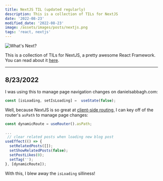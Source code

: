```yaml
---
title: NextJS TIL (updated regularly)
description: This is a collection of TILs for NextJS
date: '2022-08-23'
modified_date: '2022-08-23'
image: /assets/images/posts/nextjs.png
tags: 'react, nextjs'
---
```


![What's Next?](/assets/images/posts/nextjs.png)

This is a collection of TILs for NextJS, a pretty awesome React Framework. You can read about it [here](https://nextjs.org/).

-------
## 8/23/2022

I was using this to manage page navigation changes on danielsabbagh.com: 

```typescript
const [isLoading, setIsLoading] =  useState(false); 
```

Well, because NextJS is so great at [client-side routing](https://nextjs.org/docs/api-reference/next/router#router-object), I can key off of the router's `asPath` to manage page changes:

```typescript
const dynamicRoute = useRouter().asPath;

...
 // clear related posts when loading new blog post
useEffect(() => {
  setRelatedPosts([]);
  setShowRelatedPosts(false);
  setPostLikes(0);
  setTag('');
}, [dynamicRoute]);
```

With this, I blew away the `isLoading` silliness!